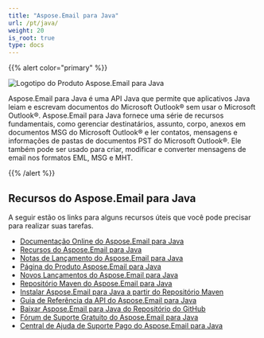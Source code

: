 ```yaml
---
title: "Aspose.Email para Java"
url: /pt/java/
weight: 20
is_root: true
type: docs
---
```


{{% alert color="primary" %}}

![Logotipo do Produto Aspose.Email para Java](home_1.png)

Aspose.Email para Java é uma API Java que permite que aplicativos Java leiam e escrevam documentos do Microsoft Outlook® sem usar o Microsoft Outlook®. Aspose.Email para Java fornece uma série de recursos fundamentais, como gerenciar destinatários, assunto, corpo, anexos em documentos MSG do Microsoft Outlook® e ler contatos, mensagens e informações de pastas de documentos PST do Microsoft Outlook®. Ele também pode ser usado para criar, modificar e converter mensagens de email nos formatos EML, MSG e MHT.

{{% /alert %}}

## **Recursos do Aspose.Email para Java**

A seguir estão os links para alguns recursos úteis que você pode precisar para realizar suas tarefas.

- [Documentação Online do Aspose.Email para Java](/email/java/)
- [Recursos do Aspose.Email para Java](/email/java/features-overview/)
- [Notas de Lançamento do Aspose.Email para Java](https://releases.aspose.com/email/java/release-notes/)
- [Página do Produto Aspose.Email para Java](https://products.aspose.com/email/pt/java)
- [Novos Lançamentos do Aspose.Email para Java](https://releases.aspose.com/email/java/)
- [Repositório Maven do Aspose.Email para Java](https://releases.aspose.com/java/repo/com/aspose/aspose-email/)
- [Instalar Aspose.Email para Java a partir do Repositório Maven](/email/java/installation/)
- [Guia de Referência da API do Aspose.Email para Java](https://apireference.aspose.com/email/java)
- [Baixar Aspose.Email para Java do Repositório do GitHub](https://github.com/aspose-email/Aspose.Email-for-Java)
- [Fórum de Suporte Gratuito do Aspose.Email para Java](https://forum.aspose.com/c/email/12)
- [Central de Ajuda de Suporte Pago do Aspose.Email para Java](https://helpdesk.aspose.com/)
